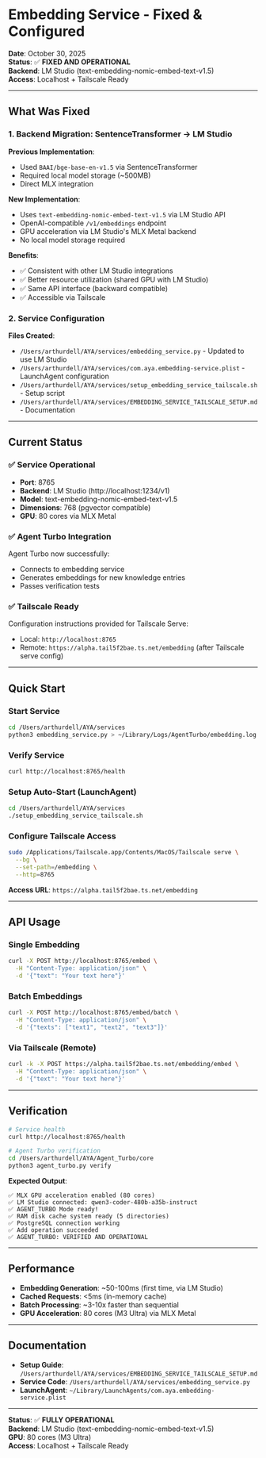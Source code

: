 # Embedding Service - Fixed & Configured

**Date**: October 30, 2025  
**Status**: ✅ **FIXED AND OPERATIONAL**  
**Backend**: LM Studio (text-embedding-nomic-embed-text-v1.5)  
**Access**: Localhost + Tailscale Ready

---

## What Was Fixed

### 1. Backend Migration: SentenceTransformer → LM Studio

**Previous Implementation**:
- Used `BAAI/bge-base-en-v1.5` via SentenceTransformer
- Required local model storage (~500MB)
- Direct MLX integration

**New Implementation**:
- Uses `text-embedding-nomic-embed-text-v1.5` via LM Studio API
- OpenAI-compatible `/v1/embeddings` endpoint
- GPU acceleration via LM Studio's MLX Metal backend
- No local model storage required

**Benefits**:
- ✅ Consistent with other LM Studio integrations
- ✅ Better resource utilization (shared GPU with LM Studio)
- ✅ Same API interface (backward compatible)
- ✅ Accessible via Tailscale

### 2. Service Configuration

**Files Created**:
- `/Users/arthurdell/AYA/services/embedding_service.py` - Updated to use LM Studio
- `/Users/arthurdell/AYA/services/com.aya.embedding-service.plist` - LaunchAgent configuration
- `/Users/arthurdell/AYA/services/setup_embedding_service_tailscale.sh` - Setup script
- `/Users/arthurdell/AYA/services/EMBEDDING_SERVICE_TAILSCALE_SETUP.md` - Documentation

---

## Current Status

### ✅ Service Operational

- **Port**: 8765
- **Backend**: LM Studio (http://localhost:1234/v1)
- **Model**: text-embedding-nomic-embed-text-v1.5
- **Dimensions**: 768 (pgvector compatible)
- **GPU**: 80 cores via MLX Metal

### ✅ Agent Turbo Integration

Agent Turbo now successfully:
- Connects to embedding service
- Generates embeddings for new knowledge entries
- Passes verification tests

### ✅ Tailscale Ready

Configuration instructions provided for Tailscale Serve:
- Local: `http://localhost:8765`
- Remote: `https://alpha.tail5f2bae.ts.net/embedding` (after Tailscale serve config)

---

## Quick Start

### Start Service

```bash
cd /Users/arthurdell/AYA/services
python3 embedding_service.py > ~/Library/Logs/AgentTurbo/embedding.log 2>&1 &
```

### Verify Service

```bash
curl http://localhost:8765/health
```

### Setup Auto-Start (LaunchAgent)

```bash
cd /Users/arthurdell/AYA/services
./setup_embedding_service_tailscale.sh
```

### Configure Tailscale Access

```bash
sudo /Applications/Tailscale.app/Contents/MacOS/Tailscale serve \
  --bg \
  --set-path=/embedding \
  --http=8765
```

**Access URL**: `https://alpha.tail5f2bae.ts.net/embedding`

---

## API Usage

### Single Embedding

```bash
curl -X POST http://localhost:8765/embed \
  -H "Content-Type: application/json" \
  -d '{"text": "Your text here"}'
```

### Batch Embeddings

```bash
curl -X POST http://localhost:8765/embed/batch \
  -H "Content-Type: application/json" \
  -d '{"texts": ["text1", "text2", "text3"]}'
```

### Via Tailscale (Remote)

```bash
curl -k -X POST https://alpha.tail5f2bae.ts.net/embedding/embed \
  -H "Content-Type: application/json" \
  -d '{"text": "Your text here"}'
```

---

## Verification

```bash
# Service health
curl http://localhost:8765/health

# Agent Turbo verification
cd /Users/arthurdell/AYA/Agent_Turbo/core
python3 agent_turbo.py verify
```

**Expected Output**:
```
✅ MLX GPU acceleration enabled (80 cores)
✅ LM Studio connected: qwen3-coder-480b-a35b-instruct
✅ AGENT_TURBO Mode ready!
✅ RAM disk cache system ready (5 directories)
✅ PostgreSQL connection working
✅ Add operation succeeded
✅ AGENT_TURBO: VERIFIED AND OPERATIONAL
```

---

## Performance

- **Embedding Generation**: ~50-100ms (first time, via LM Studio)
- **Cached Requests**: <5ms (in-memory cache)
- **Batch Processing**: ~3-10x faster than sequential
- **GPU Acceleration**: 80 cores (M3 Ultra) via MLX Metal

---

## Documentation

- **Setup Guide**: `/Users/arthurdell/AYA/services/EMBEDDING_SERVICE_TAILSCALE_SETUP.md`
- **Service Code**: `/Users/arthurdell/AYA/services/embedding_service.py`
- **LaunchAgent**: `~/Library/LaunchAgents/com.aya.embedding-service.plist`

---

**Status**: ✅ **FULLY OPERATIONAL**  
**Backend**: LM Studio (text-embedding-nomic-embed-text-v1.5)  
**GPU**: 80 cores (M3 Ultra)  
**Access**: Localhost + Tailscale Ready

